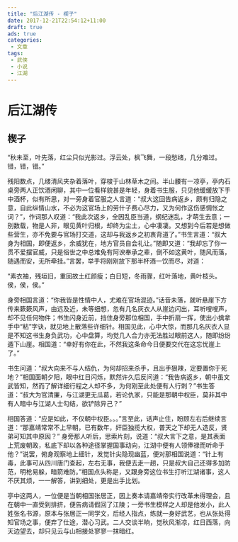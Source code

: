 ```yaml
---
title: "后江湖传 - 楔子"
date: 2017-12-21T22:54:12+11:00
draft: true
ads: true
categories:
 - 文章
tags:
 - 武侠
 - 小说
 - 江湖
---
```

# 后江湖传

## 楔子

“秋未至，叶先落，红尘只似光影过。浮云处，枫飞舞，一段愁绪，几分难过。错，错，错。”

残阳数点，几缕清风夹杂着落叶，穿梭于山林草木之间。半山腰有一凉亭，亭内石桌旁两人正饮酒闲聊，其中一位看样貌甚是年轻，身着书生服，只见他缓缓放下手中酒杯，似有所思，对一旁身着官服之人言道：“叔大这回告病返乡，颇有归隐之意，自此纵情山水，不必为这官场上的劳什子费心尽力，又为何作这伤感惆怅之词？”，作词那人叹道：“我此次返乡，全因乱臣当道，纲纪迷乱，才萌生去意；一别数载，物是人非，眼见黄叶归根，却终为尘土，心中凄凄。又想到今后若是想做些营生，亦不免要与官场打交道，这却与我返乡之初衷背道了。”书生言道：“叔大身为相国，即便返乡，余威犹在，地方官员自会礼让。”随即又道：“我却忘了你一贯不爱摆官威，只是俗世之中总难免有阿谀奉承之辈，倒不如这黄叶，随风而落，随遇而安，无所牵挂。”言罢，举手将刚刚放下那半杯酒一饮而尽，对道：

“素衣袖，残垣旧，重回故土红颜瘦；白日短，冬雨骤，红叶落地，黄叶枝头。侯，侯，侯。”

身旁相国言道：“你我皆是性情中人，尤难在官场混迹。”话音未落，就听悬崖下方传来簌簌风声，由远及近，未等细想，忽有几名灰衣人从崖边闪出，耳听嗖嗖声，却不见任何物件；书生闪身近前，挡住身旁那位相国，手中折扇一挥，使出小擒拿手中“粘”字诀，就见地上散落些许细针。相国见此，心中大惊，而那几名灰衣人显是不知这书生身负武功，心中盘算，均觉几人合力亦无法胜过眼前这人，随即纷纷遁下山崖。相国道：“幸好有你在此，不然我这条命今日便要交代在这忘忧崖上了。”

书生问道：“叔大向来不与人结仇，为何却招来杀手，且出手狠辣，定要置你于死地？”相国面朝夕阳，眼中红日闪烁，默然许久后反问道：“我告病返乡，朝中虽文武皆知，然而了解详细行程之人却不多，为何刚至此处便有人行刺？”书生答道：“叔大为官清廉，与江湖更无瓜葛，若论仇家，只能是那朝中权臣，莫非其中有人暗中与江湖人士勾结，欲铲除异己？”

相国答道：“应是如此，不仅朝中权臣。。。”言至此，话声止住，盼顾左右后继续言道：“那嘉靖常常不上早朝，已有数年，奸臣独揽大权，普天之下却无人造反，贤弟可知其中原因？” 身旁那人听后，思索片刻，说道：“叔大言下之意，是其表面上荒废朝政，私底下却以各种途径掌握国事动向，江湖中便有人领俸禄而听命于他？”说罢，俯身观察地上细针，发觉针尖隐现幽蓝，便对那相国说道：“针上有毒，此事可从四川唐门查起，左右无事，我便去走一趟，只是叔大自己还得多加防范，明枪易躲，暗箭难防。”相国点头称是，又跟身旁这位书生打听江湖诸事，这人不厌其烦，一一解答，讲到细处，更是出手比划。

亭中这两人，一位便是当朝相国张居正，因上奏本请嘉靖帝实行改革未得理会，且在朝中一直受到排挤，便告病请假回了江陵；一旁书生模样之人却是他发小，此人姓张名书源，原本与张居正一同学文，后经人指点，练就一身好武艺，也从张处得知官场之事，便弃了仕途，潜心习武。二人交谈半晌，觉秋风渐凉，红日西落，向天边望去，却只见云与山相接处寥寥一抹暗红。